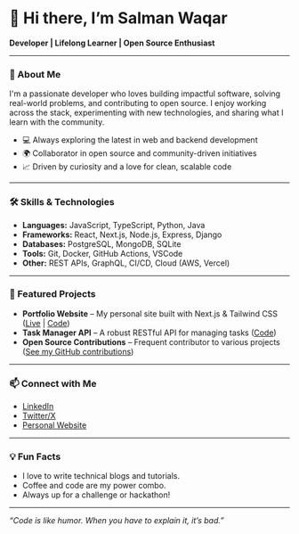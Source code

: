 # 👋 Hi there, I’m Salman Waqar

**Developer | Lifelong Learner | Open Source Enthusiast**

---

### 🚀 About Me

I'm a passionate developer who loves building impactful software, solving real-world problems, and contributing to open source. I enjoy working across the stack, experimenting with new technologies, and sharing what I learn with the community.

- 💻 Always exploring the latest in web and backend development
- 🌍 Collaborator in open source and community-driven initiatives
- 📈 Driven by curiosity and a love for clean, scalable code

---

### 🛠️ Skills & Technologies

- **Languages:** JavaScript, TypeScript, Python, Java
- **Frameworks:** React, Next.js, Node.js, Express, Django
- **Databases:** PostgreSQL, MongoDB, SQLite
- **Tools:** Git, Docker, GitHub Actions, VSCode
- **Other:** REST APIs, GraphQL, CI/CD, Cloud (AWS, Vercel)

---

### 🌟 Featured Projects

- **Portfolio Website** – My personal site built with Next.js & Tailwind CSS ([Live](#) | [Code](#))
- **Task Manager API** – A robust RESTful API for managing tasks ([Code](#))
- **Open Source Contributions** – Frequent contributor to various projects ([See my GitHub contributions](https://github.com/salman-waqar?tab=overview&from=2024-01-01&to=2025-01-01))

---

### 📫 Connect with Me

- [LinkedIn](https://linkedin.com/in/salman-waqar)
- [Twitter/X](https://twitter.com/salmanwaqar)
- [Personal Website](#) <!-- Add your site here! -->

---

### 💡 Fun Facts

- I love to write technical blogs and tutorials.
- Coffee and code are my power combo.
- Always up for a challenge or hackathon!

---

_“Code is like humor. When you have to explain it, it’s bad.”_

<!--
⚡ Fun fact: I can solve a Rubik’s cube in under a minute!
-->
